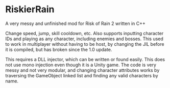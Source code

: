 # RiskierRain
A very messy and unfinished mod for Risk of Rain 2 written in C++

Change speed, jump, skill cooldown, etc. Also supports inputting character IDs and playing as any character, including enemies and bosses. This used to work in multiplayer without having to be host, by changing the JIL before it is compiled, but has broken since the 1.0 update.

This requires a DLL injector, which can be written or found easily. This does not use mono injection even though it is a Unity game. The code is very messy and not very modular, and changing character attributes works by traversing the GameObject linked list and finding any valid characters by name.
